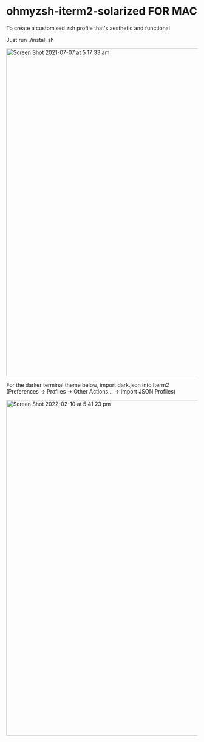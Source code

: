 # ohmyzsh-iterm2-solarized FOR MAC
To create a customised zsh profile that's aesthetic and functional

Just run ./install.sh

<img width="863" alt="Screen Shot 2021-07-07 at 5 17 33 am" src="https://user-images.githubusercontent.com/20379905/124655026-a5c41b80-dee2-11eb-890b-a109b50a0acb.png">

For the darker terminal theme below, import dark.json into Iterm2 (Preferences -> Profiles -> Other Actions... -> Import JSON Profiles)

<img width="883" alt="Screen Shot 2022-02-10 at 5 41 23 pm" src="https://user-images.githubusercontent.com/20379905/153351955-7e485cda-7917-44c9-9504-1c10f52285a2.png">
